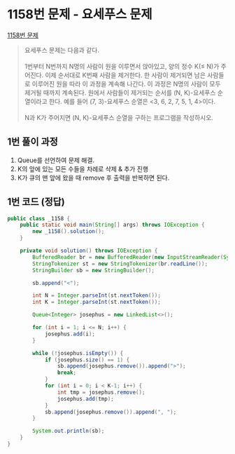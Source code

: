 # 1158번 문제 - 요세푸스 문제
[1158번 문제]:https://www.acmicpc.net/problem/1158
[1158번 문제]
>요세푸스 문제는 다음과 같다.<br><br>
1번부터 N번까지 N명의 사람이 원을 이루면서 앉아있고, 양의 정수 K(≤ N)가 주어진다. 이제 순서대로 K번째 사람을 제거한다. 한 사람이 제거되면 남은 사람들로 이루어진 원을 따라 이 과정을 계속해 나간다. 이 과정은 N명의 사람이 모두 제거될 때까지 계속된다. 원에서 사람들이 제거되는 순서를 (N, K)-요세푸스 순열이라고 한다. 예를 들어 (7, 3)-요세푸스 순열은 <3, 6, 2, 7, 5, 1, 4>이다.<br><br>
N과 K가 주어지면 (N, K)-요세푸스 순열을 구하는 프로그램을 작성하시오.


## 1번 풀이 과정
1. Queue를 선언하여 문제 해결.
2. K의 앞에 있는 모든 수들을 차례로 삭제 & 추가 진행
3. K가 큐의 맨 앞에 왔을 때 remove 후 출력을 반복하면 된다.

## 1번 코드 (정답)
```java
public class _1158 {
    public static void main(String[] args) throws IOException {
        new _1158().solution();
    }

    private void solution() throws IOException {
        BufferedReader br = new BufferedReader(new InputStreamReader(System.in));
        StringTokenizer st = new StringTokenizer(br.readLine());
        StringBuilder sb = new StringBuilder();

        sb.append("<");

        int N = Integer.parseInt(st.nextToken());
        int K = Integer.parseInt(st.nextToken());

        Queue<Integer> josephus = new LinkedList<>();

        for (int i = 1; i <= N; i++) {
            josephus.add(i);
        }

        while (!josephus.isEmpty()) {
            if (josephus.size() == 1) {
                sb.append(josephus.remove()).append(">");
                break;
            }
            for (int i = 0; i < K-1; i++) {
                int tmp = josephus.remove();
                josephus.add(tmp);
            }
            sb.append(josephus.remove()).append(", ");
        }

        System.out.println(sb);
    }
}
```

<!-- ## 결론 -->
<!-- * 다양한 자료구조 구현을 통해 이해도를 높일 수 있다. -->
